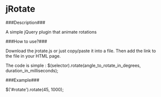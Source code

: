 jRotate
=======

###Description###

A simple jQuery plugin that animate rotations

###How to use?###

Download the jrotate.js or just copy/paste it into a file. Then add the link to the file in your HTML page.

The code is simple :
		$(selector).rotate(angle_to_rotate_in_degrees, duration_in_milliseconds);
  
###Example###

$('#rotate').rotate(45, 1000);


